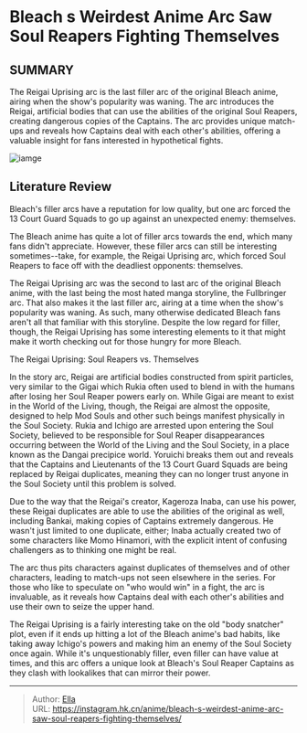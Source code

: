 # Bleach s Weirdest Anime Arc Saw Soul Reapers Fighting Themselves


## SUMMARY 



  The Reigai Uprising arc is the last filler arc of the original Bleach anime, airing when the show&#39;s popularity was waning.   The arc introduces the Reigai, artificial bodies that can use the abilities of the original Soul Reapers, creating dangerous copies of the Captains.   The arc provides unique match-ups and reveals how Captains deal with each other&#39;s abilities, offering a valuable insight for fans interested in hypothetical fights.  

![iamge](https://static1.srcdn.com/wordpress/wp-content/uploads/2023/04/bleach-rukia-v-rukia.jpg)

## Literature Review

Bleach&#39;s filler arcs have a reputation for low quality, but one arc forced the 13 Court Guard Squads to go up against an unexpected enemy: themselves.




The Bleach anime has quite a lot of filler arcs towards the end, which many fans didn&#39;t appreciate. However, these filler arcs can still be interesting sometimes--take, for example, the Reigai Uprising arc, which forced Soul Reapers to face off with the deadliest opponents: themselves.




The Reigai Uprising arc was the second to last arc of the original Bleach anime, with the last being the most hated manga storyline, the Fullbringer arc. That also makes it the last filler arc, airing at a time when the show&#39;s popularity was waning. As such, many otherwise dedicated Bleach fans aren&#39;t all that familiar with this storyline. Despite the low regard for filler, though, the Reigai Uprising has some interesting elements to it that might make it worth checking out for those hungry for more Bleach.


 The Reigai Uprising: Soul Reapers vs. Themselves 
          

In the story arc, Reigai are artificial bodies constructed from spirit particles, very similar to the Gigai which Rukia often used to blend in with the humans after losing her Soul Reaper powers early on. While Gigai are meant to exist in the World of the Living, though, the Reigai are almost the opposite, designed to help Mod Souls and other such beings manifest physically in the Soul Society. Rukia and Ichigo are arrested upon entering the Soul Society, believed to be responsible for Soul Reaper disappearances occurring between the World of the Living and the Soul Society, in a place known as the Dangai precipice world. Yoruichi breaks them out and reveals that the Captains and Lieutenants of the 13 Court Guard Squads are being replaced by Reigai duplicates, meaning they can no longer trust anyone in the Soul Society until this problem is solved.




Due to the way that the Reigai&#39;s creator, Kageroza Inaba, can use his power, these Reigai duplicates are able to use the abilities of the original as well, including Bankai, making copies of Captains extremely dangerous. He wasn&#39;t just limited to one duplicate, either; Inaba actually created two of some characters like Momo Hinamori, with the explicit intent of confusing challengers as to thinking one might be real.

          

The arc thus pits characters against duplicates of themselves and of other characters, leading to match-ups not seen elsewhere in the series. For those who like to speculate on &#34;who would win&#34; in a fight, the arc is invaluable, as it reveals how Captains deal with each other&#39;s abilities and use their own to seize the upper hand.




The Reigai Uprising is a fairly interesting take on the old &#34;body snatcher&#34; plot, even if it ends up hitting a lot of the Bleach anime&#39;s bad habits, like taking away Ichigo&#39;s powers and making him an enemy of the Soul Society once again. While it&#39;s unquestionably filler, even filler can have value at times, and this arc offers a unique look at Bleach&#39;s Soul Reaper Captains as they clash with lookalikes that can mirror their power.



---

> Author: [Ella](https://instagram.hk.cn/)  
> URL: https://instagram.hk.cn/anime/bleach-s-weirdest-anime-arc-saw-soul-reapers-fighting-themselves/  

